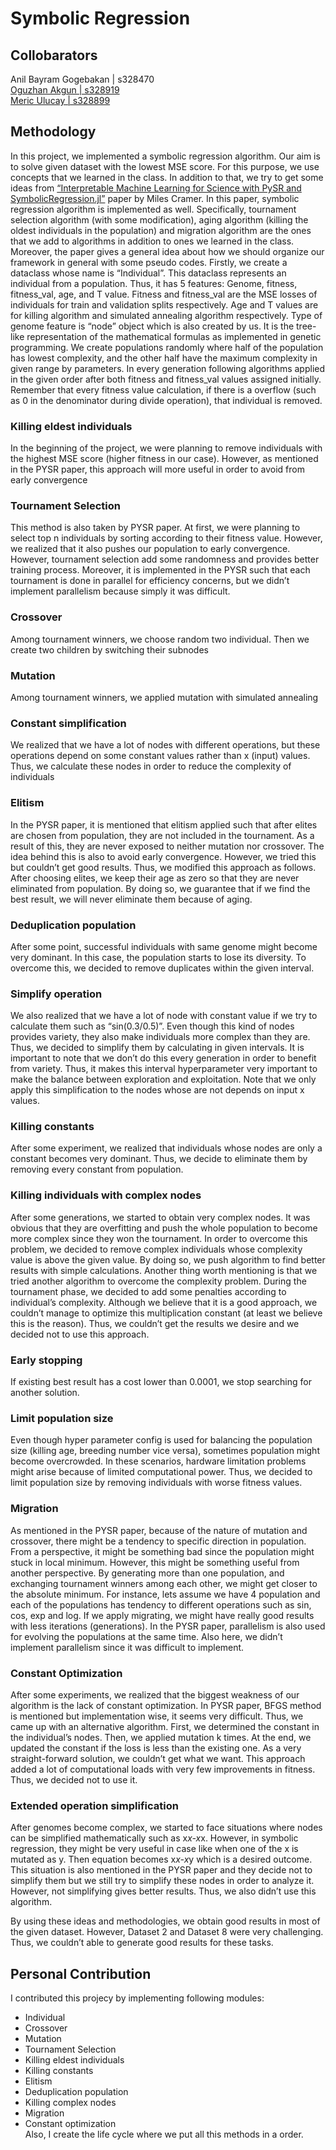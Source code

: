 # Symbolic Regression

## Collobarators
Anil Bayram Gogebakan | s328470 <br>
[Oguzhan Akgun | s328919](https://github.com/oguzhaaan) <br>
[Meric Ulucay | s328899](https://github.com/mericuluca/CI2024_project-work) <br>

## Methodology
In this project, we implemented a symbolic regression algorithm. Our aim is to solve given dataset with the lowest MSE score. For this purpose, we use concepts that we learned in the class. In addition to that, we try to get some ideas from [“Interpretable Machine Learning for Science with PySR and SymbolicRegression.jl”](https://arxiv.org/abs/2305.01582)  paper by Miles Cramer. In this paper, symbolic regression algorithm is implemented as well. Specifically, tournament selection algorithm (with some modification), aging algorithm (killing the oldest individuals in the population)  and migration algorithm are the ones that we add to algorithms in addition to ones we learned in the class. Moreover, the paper gives a general idea about how we should organize our framework in general with some pseudo codes.
Firstly, we create a dataclass whose name is “Individual”. This dataclass represents an individual from a population. Thus, it has 5 features: Genome, fitness, fitness_val, age, and T value. Fitness and fitness_val are the MSE losses of individuals for train and validation splits respectively. Age and T values are for killing algorithm and simulated annealing algorithm respectively. Type of genome feature is “node” object which is also created by us. It is the tree-like representation of the mathematical formulas as implemented in genetic programming.
We create populations randomly where half of the population has lowest complexity, and the other half have the maximum complexity in given range by parameters. In every generation following algorithms applied in the given order after both fitness and fitness_val values assigned initially. Remember that every fitness value calculation, if there is a overflow (such as 0 in the denominator during divide operation), that individual is removed.

### Killing eldest individuals
In the beginning of the project, we were planning to remove individuals with the highest MSE score (higher fitness in our case). However, as mentioned in the PYSR paper, this approach will more useful in order to avoid from early convergence
### Tournament Selection
This method is also taken by PYSR paper. At first, we were planning to select top n individuals by sorting according to their fitness value. However, we realized that it also pushes our population to early convergence. However, tournament selection add some randomness and provides better training process. Moreover, it is implemented in the PYSR such that each tournament is done in parallel for efficiency concerns, but we didn’t implement parallelism because simply it was difficult.
### Crossover
Among tournament winners, we choose random two individual. Then we create two children by switching their subnodes
### Mutation
Among tournament winners, we applied mutation with simulated annealing
### Constant simplification
We realized that we have a lot of nodes with different operations, but these operations depend on some constant values rather than x (input) values. Thus, we calculate these nodes in order to reduce the complexity of individuals
### Elitism
In the PYSR paper, it is mentioned that elitism applied such that after elites are chosen from population, they are not included in the tournament. As a result of this, they are never exposed to neither mutation nor crossover. The idea behind this is also to avoid early convergence. However, we tried this but couldn’t get good results. Thus, we modified this approach as follows. After choosing elites, we keep their age as zero so that they are never eliminated from population. By doing so, we guarantee that if we find the best result, we will never eliminate them because of aging.
### Deduplication population
After some point, successful individuals with same genome might become very dominant. In this case, the population starts to lose its diversity. To overcome this, we decided to remove duplicates within the given interval.
### Simplify operation
We also realized that we have a lot of node with constant value if we try to calculate them such as “sin(0.3/0.5)”. Even though this kind of nodes provides variety, they also make individuals more complex than they are. Thus, we decided to simplify them by calculating in given intervals. It is important to note that we don’t do this every generation in order to benefit from variety. Thus, it makes this interval hyperparameter very important to make the balance between exploration and exploitation. Note that we only apply this simplification to the nodes whose are not depends on input x values.
### Killing constants
After some experiment, we realized that individuals whose nodes are only a constant becomes very dominant. Thus, we decide to eliminate them by removing every constant from population.
### Killing individuals with complex nodes
After some generations, we started to obtain very complex nodes. It was obvious that they are overfitting and push the whole population to become more complex since they won the tournament. In order to overcome this problem, we decided to remove complex individuals whose complexity value is above the given value. By doing so, we push algorithm to find better results with simple calculations.
Another thing worth mentioning is that we tried another algorithm to overcome the complexity problem. During the tournament phase, we decided to add some penalties according to individual’s complexity. Although we believe that it is a good approach, we couldn’t manage to optimize this multiplication constant (at least we believe this is the reason). Thus, we couldn’t get the results we desire and we decided not to use this approach.
### Early stopping
If existing best result has a cost lower than 0.0001, we stop searching for another solution.
### Limit population size
Even though hyper parameter config is used for balancing the population size (killing age, breeding number vice versa), sometimes population might become overcrowded. In these scenarios, hardware limitation problems might arise because of limited computational power. Thus, we decided to limit population size by removing individuals with worse fitness values.
### Migration
As mentioned in the PYSR paper, because of the nature of mutation and crossover, there might be a tendency to specific direction in population. From a perspective, it might be something bad since the population might stuck in local minimum. However, this might be something useful from another perspective. By generating more than one population, and exchanging tournament winners among each other, we might get closer to the absolute minimum. For instance, lets assume we have 4 population and each of the populations has tendency to different operations such as sin, cos, exp and log. If we apply migrating, we might have really good results with less iterations (generations). In the PYSR paper, parallelism is also used for evolving the populations at the same time. Also here, we didn’t implement parallelism since it was difficult to implement.
### Constant Optimization
After some experiments, we realized that the biggest weakness of our algorithm is the lack of constant optimization. In PYSR paper, BFGS method is mentioned but implementation wise, it seems very difficult. Thus, we came up with an alternative algorithm. First, we determined the constant in the individual’s nodes. Then, we applied mutation k times. At the end, we updated the constant if the loss is less than the existing one. As a very straight-forward solution, we couldn’t get what we want. This approach added a lot of computational loads with very few improvements in fitness. Thus, we decided not to use it.
### Extended operation simplification
After genomes become complex, we started to face situations where nodes can be simplified mathematically such as x*x-x*x. However, in symbolic regression, they might be very useful in case like when one of the x is mutated as y. Then equation becomes x*x-x*y which is a desired outcome. This situation is also mentioned in the PYSR paper and they decide not to simplify them but we still try to simplify these nodes in order to analyze it. However, not simplifying gives better results. Thus, we also didn’t use this algorithm.

By using these ideas and methodologies, we obtain good results in most of the given dataset. However, Dataset 2 and Dataset 8 were very challenging. Thus, we couldn’t able to generate good results for these tasks.

## Personal Contribution
I contributed this projecy by implementing following modules:
*   Individual
*   Crossover
*   Mutation
*   Tournament Selection
*   Killing eldest individuals
*   Killing constants
*   Elitism
*   Deduplication population
*   Killing complex nodes
*   Migration
*   Constant optimization <br>
Also, I create the life cycle where we put all this methods in a order.